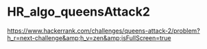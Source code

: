 # HR_algo_queensAttack2
https://www.hackerrank.com/challenges/queens-attack-2/problem?h_r=next-challenge&amp;h_v=zen&amp;isFullScreen=true
